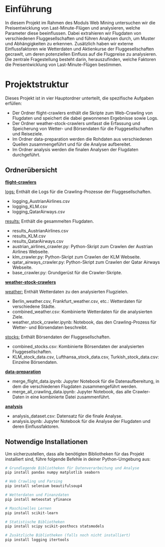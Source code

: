 # Einführung

In diesem Projekt im Rahmen des Moduls Web Mining untersuchen wir die Preisentwicklung von Last-Minute-Flügen und analysieren, welche Parameter diese beeinflussen. Dabei extrahieren wir Flugdaten von verschiedenen Fluggesellschaften und führen Analysen durch, um Muster und Abhängigkeiten zu erkennen. Zusätzlich haben wir externe Einflussfaktoren wie Wetterdaten und Aktienkurse der Fluggesellschaften gecrawlt, um deren potenziellen Einfluss auf die Flugpreise zu analysieren. Die zentrale Fragestellung besteht darin, herauszufinden, welche Faktoren die Preisentwicklung von Last-Minute-Flügen bestimmen.
# Projektstruktur

Dieses Projekt ist in vier Hauptordner unterteilt, die spezifische Aufgaben erfüllen:

- Der Ordner flight-crawlers enthält die Skripte zum Web-Crawling von Flugdaten und speichert die dabei gewonnenen Ergebnisse sowie Logs.
- Der Ordner weather-stock-crawlers umfasst die Erfassung und Speicherung von Wetter- und Börsendaten für die Fluggesellschaften und Reiseziele.
- Im Ordner data-preparation werden die Rohdaten aus verschiedenen Quellen zusammengeführt und für die Analyse aufbereitet.
- Im Ordner analysis werden die finalen Analysen der Flugdaten durchgeführt.

## Ordnerübersicht

[**flight-crawlers**](./flight-crawlers)

[logs:](./flight-crawlers/logs) Enthält die Logs für die Crawling-Prozesse der Fluggesellschaften.
- logging_AustrianAirlines.csv
- logging_KLM.csv
- logging_QatarAirways.csv

[results:](./flight-crawlers/results) Enthält die gesammelten Flugdaten.
- results_AustrianAirlines.csv
- results_KLM.csv
- results_QatarAirways.csv
- austrian_airlines_crawler.py: Python-Skript zum Crawlen der Austrian Airlines Webseite.
- klm_crawler.py: Python-Skript zum Crawlen der KLM Webseite.
- qatar_airways_crawler.py: Python-Skript zum Crawlen der Qatar Airways Webseite.
- base_crawler.py: Grundgerüst für die Crawler-Skripte.

[**weather-stock-crawlers**](./weather-stock-crawler)

[weather:](./weather-stock-crawler/weather) Enthält Wetterdaten zu den analysierten Flugzielen.
- Berlin_weather.csv, Frankfurt_weather.csv, etc.: Wetterdaten für verschiedene Städte.
- combined_weather.csv: Kombinierte Wetterdaten für die analysierten Ziele.
- weather_stock_crawler.ipynb: Notebook, das den Crawling-Prozess für Wetter- und Börsendaten beschreibt.

[stocks:](./weather-stock-crawler/stocks) Enthält Börsendaten der Fluggesellschaften.
- combined_stocks.csv: Kombinierte Börsendaten der analysierten Fluggesellschaften.
- KLM_stock_data.csv, Lufthansa_stock_data.csv, Turkish_stock_data.csv: Einzelne Börsendaten.

[**data-preparation**](./data-preparation)

- merge_flight_data.ipynb: Jupyter Notebook für die Datenaufbereitung, in dem die verschiedenen Flugdaten zusammengeführt werden.
- merge_all_crawling_data.ipynb: Jupyter Notebook, das alle Crawler-Daten in eine kombinierte Datei zusammenführt.

[**analysis**](./analysis)

- analysis_dataset.csv: Datensatz für die finale Analyse.
- analysis.ipynb: Jupyter Notebook für die Analyse der Flugdaten und deren Einflussfaktoren.

## Notwendige Installationen

Um sicherzustellen, dass alle benötigten Bibliotheken für das Projekt installiert sind, führe folgende Befehle in deiner Python-Umgebung aus:

```bash
# Grundlegende Bibliotheken für Datenverarbeitung und Analyse
pip install pandas numpy matplotlib seaborn

# Web Crawling und Parsing
pip install selenium beautifulsoup4

# Wetterdaten und Finanzdaten
pip install meteostat yfinance

# Maschinelles Lernen
pip install scikit-learn

# Statistische Bibliotheken
pip install scipy scikit-posthocs statsmodels

# Zusätzliche Bibliotheken (falls noch nicht installiert)
pip install logging itertools
